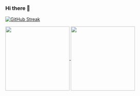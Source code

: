 ### Hi there 👋

<!--
**Konul304/Konul304** is a ✨ _special_ ✨ repository because its `README.md` (this file) appears on your GitHub profile.

Here are some ideas to get you started:

- 🔭 I’m currently working on ...
- 🌱 I’m currently learning ...
- 👯 I’m looking to collaborate on ...
- 🤔 I’m looking for help with ...
- 💬 Ask me about ...
- 📫 How to reach me: ...
- 😄 Pronouns: ...
- ⚡ Fun fact: ...
-->

<a height=200 align="center" href="https://git.io/streak-stats"><img src="https://github-readme-streak-stats.herokuapp.com?user=Konul304&theme=tokyonight&hide_border=true" alt="GitHub Streak" /></a>

<div>
  <a href="https://github.com/Konul304/github-readme-stats">
    <img height=200 align="center" src="https://github-readme-stats.vercel.app/api?username=Konul304&show_icons=true&theme=synthwave&rank_icon=github" />
  </a>
  <a href="https://github.com/Konul304/convoychat">
    <img height=200 align="center" src="https://github-readme-stats.vercel.app/api/top-langs?username=Konul304&layout=compact&langs_count=8&card_width=320" />
  </a>
</div>
